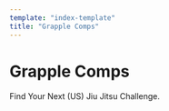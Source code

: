 ```yaml
---
template: "index-template"
title: "Grapple Comps"
---
```


# Grapple Comps

Find Your Next (US) Jiu Jitsu Challenge.
